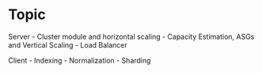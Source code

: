 # Topic

Server
    - Cluster module and horizontal scaling
    - Capacity Estimation, ASGs and Vertical Scaling
    - Load Balancer

Client
    - Indexing
    - Normalization
    - Sharding